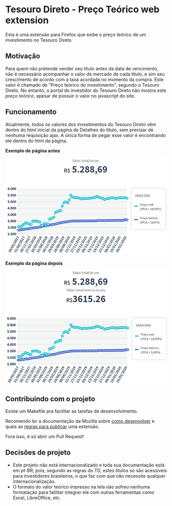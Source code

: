 # Tesouro Direto - Preço Teórico web extension

Esta é uma extensão para Firefox que exibe o preço teórico de um investimento no Tesouro Direto

## Motivação

Para quem não pretende vender seu título antes da data de vencimento, não é necessário acompanhar o valor de mercado de cada título, e sim seu crescimento de acordo com a taxa acordada no momento da compra. Este valor é chamado de "Preço teórico do investimento", segundo o Tesouro Direto.
No entanto, o portal do investidor do Tesouro Direto não mostra este *preço teórico*, apesar de possuir o valor no javascript do site.

## Funcionamento

Atualmente, todos os valores dos investimentos do Tesouro Direto vêm dentro do html inicial da página de Detalhes do título, sem precisar de nenhuma requisição ajax. A única forma de pegar esse valor é encontrando ele dentro do html da página.

**Exemplo de página antes**

![antes](assets/example-before.png)

**Exemplo da página depois**

![depois](assets/example-after.png)

## Contribuindo com o projeto

Existe um Makefile pra facilitar as tarefas de desenvolvimento.

Recomendo ler a documentação da Mozilla sobre [como desenvolver](https://extensionworkshop.com/documentation/develop/) e quais as [regras para publicar](https://extensionworkshop.com/documentation/publish/) uma extensão.

Fora isso, é só abrir um Pull Request!

## Decisões de projeto

- Este projeto não está internacionalizado e toda sua documentação está em pt-BR, pois, segundo as regras do TD, estes títulos só são acessíveis para investidores brasileiros, o que faz com que não necessite qualquer internacionalização.
- O formato do valor teórico impresso na tela não sofreu nenhuma formatação para falilitar integrar ele com outras ferramentas como Excel, LibreOffice, etc.
